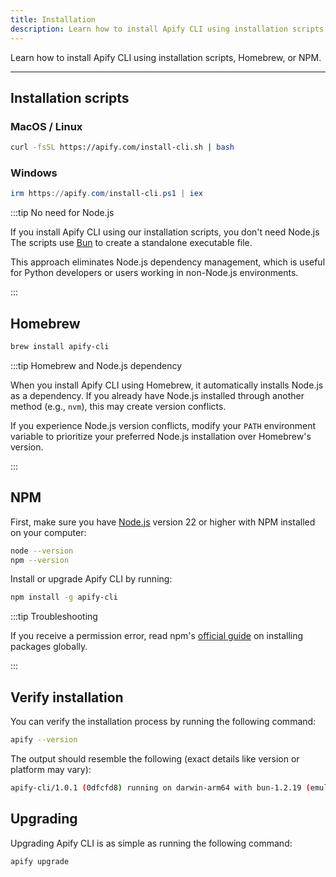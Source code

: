 ```yaml
---
title: Installation
description: Learn how to install Apify CLI using installation scripts, Homebrew, or NPM.
---
```


Learn how to install Apify CLI using installation scripts, Homebrew, or NPM.

---

## Installation scripts

### MacOS / Linux

```bash
curl -fsSL https://apify.com/install-cli.sh | bash
```

### Windows

```powershell
irm https://apify.com/install-cli.ps1 | iex
```

:::tip No need for Node.js

If you install Apify CLI using our installation scripts, you don't need Node.js The scripts use [Bun](https://bun.sh/) to create a standalone executable file.

This approach eliminates Node.js dependency management, which is useful for Python developers or users working in non-Node.js environments.

:::

## Homebrew

```bash
brew install apify-cli
```

:::tip Homebrew and Node.js dependency

When you install Apify CLI using Homebrew, it automatically installs Node.js as a dependency. If you already have Node.js installed through another method (e.g., `nvm`), this may create version conflicts.

If you experience Node.js version conflicts, modify your `PATH` environment variable to prioritize your preferred Node.js installation over Homebrew's version.

:::

## NPM

First, make sure you have [Node.js](https://nodejs.org) version 22 or higher with NPM installed on your computer:

```bash showLineNumbers
node --version
npm --version
```

Install or upgrade Apify CLI by running:

```bash
npm install -g apify-cli
```

:::tip Troubleshooting

If you receive a permission error, read npm's [official guide](https://docs.npmjs.com/resolving-eacces-permissions-errors-when-installing-packages-globally) on installing packages globally.

:::

## Verify installation

You can verify the installation process by running the following command:

```bash
apify --version
```

The output should resemble the following (exact details like version or platform may vary):

```bash
apify-cli/1.0.1 (0dfcfd8) running on darwin-arm64 with bun-1.2.19 (emulating node 24.3.0), installed via bundle
```

## Upgrading

Upgrading Apify CLI is as simple as running the following command:

```bash
apify upgrade
```
